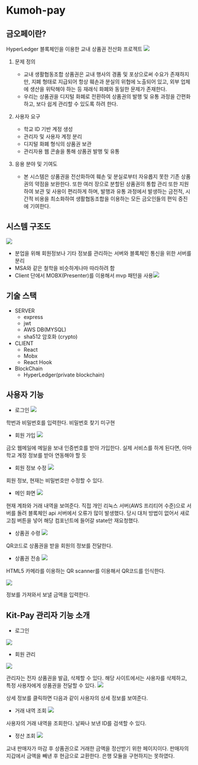 # Kumoh-pay


## 금오페이란?

HyperLedger 블록체인을 이용한 교내 상품권 전산화 프로젝트
![](https://images.velog.io/images/lre12/post/d042c7c7-1b43-42fa-a3b5-4ffa93063c5f/%EA%B0%9C%EC%9A%94.png)


 1. 문제 정의

    - 교내 생활협동조합 상품권은 교내 행사의 경품 및 포상으로써 수요가 존재하지만, 지폐 형태로 지급되어 항상 훼손과 분실의 위협에 노출되어 있고, 외부 업체에 생산을 위탁해야 하는 등 재래식 화폐와 동일한 문제가 존재한다.
    - 우리는 상품권을 디지털 화폐로 전환하여 상품권의 발행 및 유통 과정을 간편화하고, 보다 쉽게 관리할 수 있도록 하려 한다.

 2. 사용자 요구

    - 학교 ID 기반 계정 생성
    - 관리자 및 사용자 계정 분리
    - 디지털 화폐 형식의 상품권 보관
    - 관리자용 웹 콘솔을 통해 상품권 발행 및 유통

 3. 응용 분야 및 기여도

    - 본 시스템은 상품권을 전산화하여 훼손 및 분실로부터 자유롭지 못한 기존 상품권의 약점을 보완한다. 또한 여러 장으로 분할된 상품권의 통합 관리 또한 지원하여 보관 및 사용이 편리하게 하며, 발행과 유통 과정에서 발생하는 금전적, 시간적 비용을 최소화하여 생활협동조합을 이용하는 모든 금오인들의 편익 증진에 기여한다.
    
## 시스템 구조도
![](https://images.velog.io/images/lre12/post/009025c4-a8ad-4f01-a6fe-6d9d28febf40/%EA%B5%AC%EC%A1%B0%EB%8F%84.png)

 - 분업을 위해 회원정보나 기타 정보를 관리하는 서버와 블록체인 통신을 위한 서버를 분리
 - MSA와 같은 철학을 비슷하게나마 따라하려 함
 - Client 단에서 MOBX(Presenter)를 이용해서 mvp 패턴을 사용![](https://images.velog.io/images/lre12/post/0b2b9a15-0ab2-44fb-b139-9a7c5ff2f1f1/%ED%99%94%EB%A9%B4%20%EC%BA%A1%EC%B2%98%202020-11-02%20194949.png)
  
## 기술 스택
* SERVER
    - express
    - jwt
    - AWS DB(MYSQL)
    - sha512 암호화 (crypto)
* CLIENT
    - React
    - Mobx
    - React Hook
* BlockChain
    - HyperLedger(private blockchain)

## 사용자 기능
- 로그인
![](https://images.velog.io/images/lre12/post/76e7c7fc-fa2c-4760-84a9-476869439b5a/user_login.png)

학번과 비밀번호를 입력한다.
비밀번호 찾기 미구현

- 회원 가입
![](https://images.velog.io/images/lre12/post/d79deea3-ab08-4c1b-ad68-df992b2904f2/user_signup.png)

금오 웹메일에 메일을 보내 인증번호를 받아 가입한다.
실제 서비스를 하게 된다면, 아마 학교 계정 정보를 받아 연동해야 할 듯

- 회원 정보 수정
![](https://images.velog.io/images/lre12/post/b73b3e60-d84c-4d08-b508-469c1b459420/user_info.png)

회원 정보, 현재는 비밀번호만 수정할 수 있다.

- 메인 화면
![](https://images.velog.io/images/lre12/post/93cfa20f-fa29-49ee-819e-61685962ff32/user_main.png)

현재 계좌와 거래 내역을 보여준다.
직접 개인 리눅스 서버(AWS 프리티어 수준)으로 서버를 돌려 블록체인 api 서버에서 오류가 많이 발생했다.
당시 대처 방법이 없어서 새로고침 버튼을 넣어 해당 컴포넌트에 들어갈 state만 재요청했다.

- 상품권 수령
![](https://images.velog.io/images/lre12/post/b1e61f34-55ee-46c9-912d-84a12fcf7075/user_my_QR.png)

QR코드로 상품권을 받을 회원의 정보를 전달한다.

- 상품권 전송
![](https://images.velog.io/images/lre12/post/e56f7679-1417-497f-a602-5afbb31f29d6/user_QR.png)

HTML5 카메라를 이용하는 QR scanner를 이용해서 QR코드를 인식한다.

![](https://images.velog.io/images/lre12/post/2cad5e88-b785-415d-af89-108527383e1c/user_send_voucher.png)

정보를 가져와서 보낼 금액을 입력한다.

## Kit-Pay 관리자 기능 소개

- 로그인

![](https://images.velog.io/images/lre12/post/f88f959f-8893-4804-b1cf-983b50d59412/admin_login.png)

- 회원 관리

![](https://images.velog.io/images/lre12/post/7338ba2a-da90-48ff-9ef2-3f2388f563a4/admin_user_view.png)

관리자는 전자 상품권을 발급, 삭제할 수 있다.
해당 사이트에서는 사용자를 삭제하고, 특정 사용자에게 상품권을 전달할 수 있다.
![](https://images.velog.io/images/lre12/post/9cb406ad-5279-47ee-8044-f65c59e5221e/admin_user_detail_admin.png)

상세 정보를 클릭하면 다음과 같이 사용자의 상세 정보를 보여준다.

- 거래 내역 조회
![](https://images.velog.io/images/lre12/post/4c5b4111-b1de-4b8e-bcd1-d08babea4fa1/admin_deal_check_all.png)

사용자의 거래 내역을 조회한다.
날짜나 보낸 ID를 검색할 수 있다.

- 정산 조회
![](https://images.velog.io/images/lre12/post/5879e754-f37b-4bed-83b8-c454075f76bb/admin_calculate_view.png)

교내 판매자가 마감 후 상품권으로 거래한 금액을 정산받기 위한 페이지이다.
판매자의 지갑에서 금액을 빼낸 후 현금으로 교환한다.
은행 모듈을 구현하지는 못하였다.
